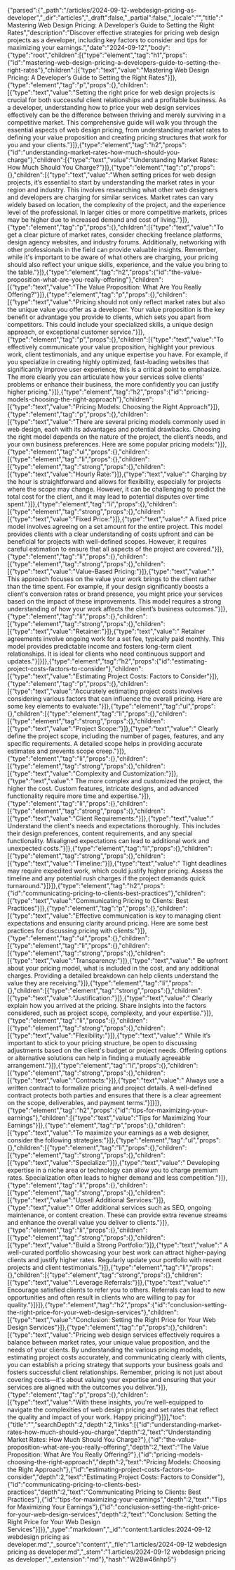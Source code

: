 {"parsed":{"_path":"/articles/2024-09-12-webdesign-pricing-as-developer","_dir":"articles","_draft":false,"_partial":false,"_locale":"","title":"Mastering Web Design Pricing: A Developer’s Guide to Setting the Right Rates","description":"Discover effective strategies for pricing web design projects as a developer, including key factors to consider and tips for maximizing your earnings.","date":"2024-09-12","body":{"type":"root","children":[{"type":"element","tag":"h1","props":{"id":"mastering-web-design-pricing-a-developers-guide-to-setting-the-right-rates"},"children":[{"type":"text","value":"Mastering Web Design Pricing: A Developer’s Guide to Setting the Right Rates"}]},{"type":"element","tag":"p","props":{},"children":[{"type":"text","value":"Setting the right price for web design projects is crucial for both successful client relationships and a profitable business. As a developer, understanding how to price your web design services effectively can be the difference between thriving and merely surviving in a competitive market. This comprehensive guide will walk you through the essential aspects of web design pricing, from understanding market rates to defining your value proposition and creating pricing structures that work for you and your clients."}]},{"type":"element","tag":"h2","props":{"id":"understanding-market-rates-how-much-should-you-charge"},"children":[{"type":"text","value":"Understanding Market Rates: How Much Should You Charge?"}]},{"type":"element","tag":"p","props":{},"children":[{"type":"text","value":"When setting prices for web design projects, it’s essential to start by understanding the market rates in your region and industry. This involves researching what other web designers and developers are charging for similar services. Market rates can vary widely based on location, the complexity of the project, and the experience level of the professional. In larger cities or more competitive markets, prices may be higher due to increased demand and cost of living."}]},{"type":"element","tag":"p","props":{},"children":[{"type":"text","value":"To get a clear picture of market rates, consider checking freelance platforms, design agency websites, and industry forums. Additionally, networking with other professionals in the field can provide valuable insights. Remember, while it's important to be aware of what others are charging, your pricing should also reflect your unique skills, experience, and the value you bring to the table."}]},{"type":"element","tag":"h2","props":{"id":"the-value-proposition-what-are-you-really-offering"},"children":[{"type":"text","value":"The Value Proposition: What Are You Really Offering?"}]},{"type":"element","tag":"p","props":{},"children":[{"type":"text","value":"Pricing should not only reflect market rates but also the unique value you offer as a developer. Your value proposition is the key benefit or advantage you provide to clients, which sets you apart from competitors. This could include your specialized skills, a unique design approach, or exceptional customer service."}]},{"type":"element","tag":"p","props":{},"children":[{"type":"text","value":"To effectively communicate your value proposition, highlight your previous work, client testimonials, and any unique expertise you have. For example, if you specialize in creating highly optimized, fast-loading websites that significantly improve user experience, this is a critical point to emphasize. The more clearly you can articulate how your services solve clients' problems or enhance their business, the more confidently you can justify higher pricing."}]},{"type":"element","tag":"h2","props":{"id":"pricing-models-choosing-the-right-approach"},"children":[{"type":"text","value":"Pricing Models: Choosing the Right Approach"}]},{"type":"element","tag":"p","props":{},"children":[{"type":"text","value":"There are several pricing models commonly used in web design, each with its advantages and potential drawbacks. Choosing the right model depends on the nature of the project, the client’s needs, and your own business preferences. Here are some popular pricing models:"}]},{"type":"element","tag":"ul","props":{},"children":[{"type":"element","tag":"li","props":{},"children":[{"type":"element","tag":"strong","props":{},"children":[{"type":"text","value":"Hourly Rate:"}]},{"type":"text","value":" Charging by the hour is straightforward and allows for flexibility, especially for projects where the scope may change. However, it can be challenging to predict the total cost for the client, and it may lead to potential disputes over time spent."}]},{"type":"element","tag":"li","props":{},"children":[{"type":"element","tag":"strong","props":{},"children":[{"type":"text","value":"Fixed Price:"}]},{"type":"text","value":" A fixed price model involves agreeing on a set amount for the entire project. This model provides clients with a clear understanding of costs upfront and can be beneficial for projects with well-defined scopes. However, it requires careful estimation to ensure that all aspects of the project are covered."}]},{"type":"element","tag":"li","props":{},"children":[{"type":"element","tag":"strong","props":{},"children":[{"type":"text","value":"Value-Based Pricing:"}]},{"type":"text","value":" This approach focuses on the value your work brings to the client rather than the time spent. For example, if your design significantly boosts a client's conversion rates or brand presence, you might price your services based on the impact of these improvements. This model requires a strong understanding of how your work affects the client’s business outcomes."}]},{"type":"element","tag":"li","props":{},"children":[{"type":"element","tag":"strong","props":{},"children":[{"type":"text","value":"Retainer:"}]},{"type":"text","value":" Retainer agreements involve ongoing work for a set fee, typically paid monthly. This model provides predictable income and fosters long-term client relationships. It is ideal for clients who need continuous support and updates."}]}]},{"type":"element","tag":"h2","props":{"id":"estimating-project-costs-factors-to-consider"},"children":[{"type":"text","value":"Estimating Project Costs: Factors to Consider"}]},{"type":"element","tag":"p","props":{},"children":[{"type":"text","value":"Accurately estimating project costs involves considering various factors that can influence the overall pricing. Here are some key elements to evaluate:"}]},{"type":"element","tag":"ul","props":{},"children":[{"type":"element","tag":"li","props":{},"children":[{"type":"element","tag":"strong","props":{},"children":[{"type":"text","value":"Project Scope:"}]},{"type":"text","value":" Clearly define the project scope, including the number of pages, features, and any specific requirements. A detailed scope helps in providing accurate estimates and prevents scope creep."}]},{"type":"element","tag":"li","props":{},"children":[{"type":"element","tag":"strong","props":{},"children":[{"type":"text","value":"Complexity and Customization:"}]},{"type":"text","value":" The more complex and customized the project, the higher the cost. Custom features, intricate designs, and advanced functionality require more time and expertise."}]},{"type":"element","tag":"li","props":{},"children":[{"type":"element","tag":"strong","props":{},"children":[{"type":"text","value":"Client Requirements:"}]},{"type":"text","value":" Understand the client's needs and expectations thoroughly. This includes their design preferences, content requirements, and any special functionality. Misaligned expectations can lead to additional work and unexpected costs."}]},{"type":"element","tag":"li","props":{},"children":[{"type":"element","tag":"strong","props":{},"children":[{"type":"text","value":"Timeline:"}]},{"type":"text","value":" Tight deadlines may require expedited work, which could justify higher pricing. Assess the timeline and any potential rush charges if the project demands quick turnaround."}]}]},{"type":"element","tag":"h2","props":{"id":"communicating-pricing-to-clients-best-practices"},"children":[{"type":"text","value":"Communicating Pricing to Clients: Best Practices"}]},{"type":"element","tag":"p","props":{},"children":[{"type":"text","value":"Effective communication is key to managing client expectations and ensuring clarity around pricing. Here are some best practices for discussing pricing with clients:"}]},{"type":"element","tag":"ul","props":{},"children":[{"type":"element","tag":"li","props":{},"children":[{"type":"element","tag":"strong","props":{},"children":[{"type":"text","value":"Transparency:"}]},{"type":"text","value":" Be upfront about your pricing model, what is included in the cost, and any additional charges. Providing a detailed breakdown can help clients understand the value they are receiving."}]},{"type":"element","tag":"li","props":{},"children":[{"type":"element","tag":"strong","props":{},"children":[{"type":"text","value":"Justification:"}]},{"type":"text","value":" Clearly explain how you arrived at the pricing. Share insights into the factors considered, such as project scope, complexity, and your expertise."}]},{"type":"element","tag":"li","props":{},"children":[{"type":"element","tag":"strong","props":{},"children":[{"type":"text","value":"Flexibility:"}]},{"type":"text","value":" While it’s important to stick to your pricing structure, be open to discussing adjustments based on the client's budget or project needs. Offering options or alternative solutions can help in finding a mutually agreeable arrangement."}]},{"type":"element","tag":"li","props":{},"children":[{"type":"element","tag":"strong","props":{},"children":[{"type":"text","value":"Contracts:"}]},{"type":"text","value":" Always use a written contract to formalize pricing and project details. A well-defined contract protects both parties and ensures that there is a clear agreement on the scope, deliverables, and payment terms."}]}]},{"type":"element","tag":"h2","props":{"id":"tips-for-maximizing-your-earnings"},"children":[{"type":"text","value":"Tips for Maximizing Your Earnings"}]},{"type":"element","tag":"p","props":{},"children":[{"type":"text","value":"To maximize your earnings as a web designer, consider the following strategies:"}]},{"type":"element","tag":"ul","props":{},"children":[{"type":"element","tag":"li","props":{},"children":[{"type":"element","tag":"strong","props":{},"children":[{"type":"text","value":"Specialize:"}]},{"type":"text","value":" Developing expertise in a niche area or technology can allow you to charge premium rates. Specialization often leads to higher demand and less competition."}]},{"type":"element","tag":"li","props":{},"children":[{"type":"element","tag":"strong","props":{},"children":[{"type":"text","value":"Upsell Additional Services:"}]},{"type":"text","value":" Offer additional services such as SEO, ongoing maintenance, or content creation. These can provide extra revenue streams and enhance the overall value you deliver to clients."}]},{"type":"element","tag":"li","props":{},"children":[{"type":"element","tag":"strong","props":{},"children":[{"type":"text","value":"Build a Strong Portfolio:"}]},{"type":"text","value":" A well-curated portfolio showcasing your best work can attract higher-paying clients and justify higher rates. Regularly update your portfolio with recent projects and client testimonials."}]},{"type":"element","tag":"li","props":{},"children":[{"type":"element","tag":"strong","props":{},"children":[{"type":"text","value":"Leverage Referrals:"}]},{"type":"text","value":" Encourage satisfied clients to refer you to others. Referrals can lead to new opportunities and often result in clients who are willing to pay for quality."}]}]},{"type":"element","tag":"h2","props":{"id":"conclusion-setting-the-right-price-for-your-web-design-services"},"children":[{"type":"text","value":"Conclusion: Setting the Right Price for Your Web Design Services"}]},{"type":"element","tag":"p","props":{},"children":[{"type":"text","value":"Pricing web design services effectively requires a balance between market rates, your unique value proposition, and the needs of your clients. By understanding the various pricing models, estimating project costs accurately, and communicating clearly with clients, you can establish a pricing strategy that supports your business goals and fosters successful client relationships. Remember, pricing is not just about covering costs—it's about valuing your expertise and ensuring that your services are aligned with the outcomes you deliver."}]},{"type":"element","tag":"p","props":{},"children":[{"type":"text","value":"With these insights, you're well-equipped to navigate the complexities of web design pricing and set rates that reflect the quality and impact of your work. Happy pricing!"}]}],"toc":{"title":"","searchDepth":2,"depth":2,"links":[{"id":"understanding-market-rates-how-much-should-you-charge","depth":2,"text":"Understanding Market Rates: How Much Should You Charge?"},{"id":"the-value-proposition-what-are-you-really-offering","depth":2,"text":"The Value Proposition: What Are You Really Offering?"},{"id":"pricing-models-choosing-the-right-approach","depth":2,"text":"Pricing Models: Choosing the Right Approach"},{"id":"estimating-project-costs-factors-to-consider","depth":2,"text":"Estimating Project Costs: Factors to Consider"},{"id":"communicating-pricing-to-clients-best-practices","depth":2,"text":"Communicating Pricing to Clients: Best Practices"},{"id":"tips-for-maximizing-your-earnings","depth":2,"text":"Tips for Maximizing Your Earnings"},{"id":"conclusion-setting-the-right-price-for-your-web-design-services","depth":2,"text":"Conclusion: Setting the Right Price for Your Web Design Services"}]}},"_type":"markdown","_id":"content:1.articles:2024-09-12 webdesign pricing as developer.md","_source":"content","_file":"1.articles/2024-09-12 webdesign pricing as developer.md","_stem":"1.articles/2024-09-12 webdesign pricing as developer","_extension":"md"},"hash":"W2Bw46nhp5"}